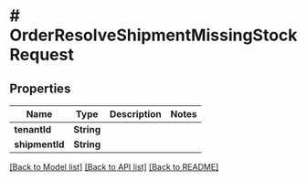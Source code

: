 # # OrderResolveShipmentMissingStockRequest


## Properties 


Name | Type | Description | Notes
------------ | ------------- | ------------- | -------------
**tenantId**| **String** |   |
**shipmentId**| **String** |   |


[[Back to Model list]](../../README.md#models) [[Back to API list]](../../README.md#endpoints) [[Back to README]](../../README.md)

